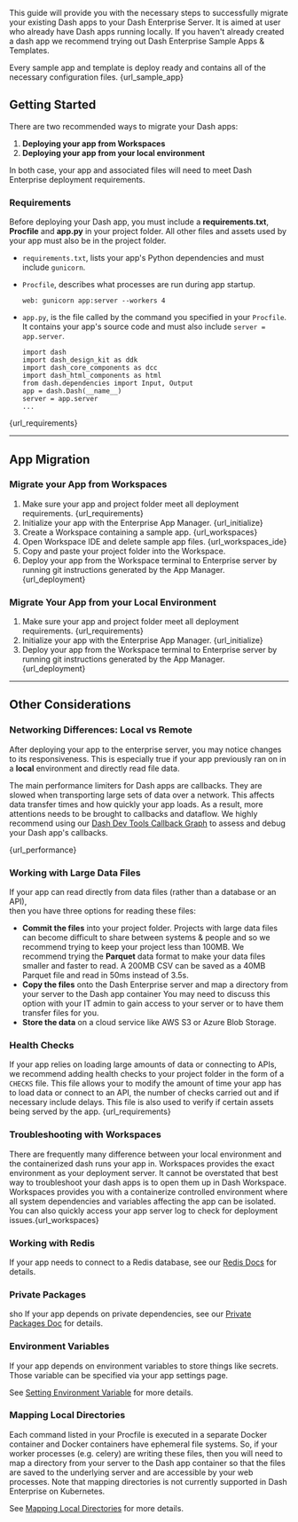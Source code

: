 This guide will provide you with the necessary steps to successfully 
migrate your existing Dash apps to your Dash Enterprise Server. It is 
aimed at user who already have Dash apps running locally. 
If you haven't already created a dash app we recommend trying out 
Dash Enterprise Sample Apps & Templates.

Every sample app and template is deploy ready and contains all of the 
necessary configuration files. 
{url_sample_app}

## Getting Started

There are two recommended ways to migrate your Dash apps:

1. **Deploying your app from Workspaces**
2. **Deploying your app from your local environment**

In both case, your app and associated files will need
to meet Dash Enterprise deployment requirements.

### Requirements

Before deploying your Dash app, you must include a **requirements.txt**, 
**Procfile** and **app.py** in your project folder. All other files and 
assets used by your app must also be in the project folder.

- `requirements.txt`, lists your app's Python dependencies and must include 
    `gunicorn`.

- `Procfile`, describes what processes are run during app startup.

    ```
    web: gunicorn app:server --workers 4
    ```

- `app.py`, is the file called by the command you specified in your 
    `Procfile`. It contains your app's source code and must also include 
    `server = app.server`. 

     ```
     import dash
     import dash_design_kit as ddk
     import dash_core_components as dcc
     import dash_html_components as html
     from dash.dependencies import Input, Output
     app = dash.Dash(__name__)
     server = app.server
     ...
     ```

{url_requirements}

---

## App Migration

### Migrate your App from Workspaces

1. Make sure your app and project folder meet all deployment requirements. 
    {url_requirements}
2. Initialize your app with the Enterprise App Manager. 
    {url_initialize}
3. Create a Workspace containing a sample app.
    {url_workspaces}
4. Open Workspace IDE and delete sample app files.
    {url_workspaces_ide}
5. Copy and paste your project folder into the Workspace.
6. Deploy your app from the Workspace terminal to Enterprise server by 
    running git instructions generated by the App Manager.
    {url_deployment}

### Migrate Your App from your Local Environment

1. Make sure your app and project folder meet all deployment requirements.
    {url_requirements} 
2. Initialize your app with the Enterprise App Manager.
    {url_initialize}  
3. Deploy your app from the Workspace terminal to Enterprise server by 
    running git instructions generated by the App Manager.
    {url_deployment} 

---

## Other Considerations

### Networking Differences: Local vs Remote

After deploying your app to the enterprise server, you may notice
changes to its responsiveness. This is especially true if your app previously ran
on in a **local** environment and directly read file data.

The main performance limiters for Dash apps are callbacks.
They are slowed when transporting large sets of data over a 
network. This affects data transfer times and
how quickly your app loads.
As a result, more attentions needs to be brought to callbacks and dataflow.
We highly recommend using our [Dash Dev Tools Callback Graph](/devtools) to 
assess and debug your Dash app's callbacks.

{url_performance}

### Working with Large Data Files

If your app can read directly from data files (rather than a database or an API),  
then you have three options for reading these files:

- **Commit the files** into your project folder. Projects with large 
    data files can become difficult to share between systems & people and 
    so we recommend trying to keep your project less than 100MB. We 
    recommend trying the **Parquet** data format to make your data files 
    smaller and faster to read. A 200MB CSV can be saved as a 40MB Parquet 
    file and read in 50ms instead of 3.5s.
- **Copy the files** onto the Dash Enterprise server and 
    map a directory from your server to the Dash app container You may need 
    to discuss this option with your IT admin to gain access to your server 
    or to have them transfer files for you.
- **Store the data** on a cloud service like AWS S3 or Azure Blob Storage.

### Health Checks

If your app relies on loading large amounts of data or connecting to APIs, 
we recommend adding health checks to your project folder in the  form 
of a `CHECKS` file.  This file allows your to modify the amount of time 
your app has to load data or connect to an API, the number of checks 
carried out and if necessary include delays. This file is also used to 
verify if certain assets being served by the app. {url_requirements}

### Troubleshooting with Workspaces

There are frequently many difference between your local environment and 
the containerized dash runs your app in. Workspaces provides the exact 
environment as your deployment server. It cannot be overstated that best 
way to troubleshoot your dash apps is to open them up in Dash Workspace. 
Workspaces provides you with a containerize controlled environment where 
all system dependencies and variables affecting the app can be isolated. 
You can also quickly access your app server log to check for deployment 
issues.{url_workspaces} 

### Working with Redis  

If your app needs to connect to a Redis database, see our 
[Redis Docs](/dash-enterprise/redis-database)
for details.

### Private Packages
sho
If your app depends on private dependencies, see our 
[Private Packages Doc](/dash-enterprise/private-packages)
for details.

### Environment Variables

If your app depends on environment variables to store things like secrets. 
Those variable can be specified via your app settings page. 

See [Setting Environment Variable](/dash-enterprise/environment-variables)
for more details.

### Mapping Local Directories

Each command listed in your Procfile is executed in a separate Docker 
container and Docker containers have ephemeral file systems.
So, if your worker processes (e.g. celery) are writing these files, then 
you will need to map a directory from your server to the Dash app container 
so that the files are saved to the underlying server and are accessible by 
your web processes.
Note that mapping directories is not currently supported in Dash Enterprise 
on Kubernetes.

See [Mapping Local Directories](/dash-enterprise/map-local-directories) 
for more details.